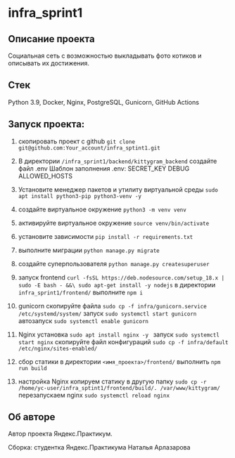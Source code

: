 # infra_sprint1

## Описание проекта 

Социальная сеть с возможностью выкладывать фото котиков и описывать их достижения.

## Стек 

Python 3.9, Docker, Nginx, PostgreSQL, Gunicorn, GitHub Actions

## Запуcк проекта: 

   1) скопировать проект с github  `git clone git@github.com:Your_account/infra_sptint1.git`
   2) В директории `/infra_sprint1/backend/kittygram_backend` создайте файл .env
      Шаблон заполнения .env:
         SECRET_KEY
         DEBUG
         ALLOWED_HOSTS
   3) Установите менеджер пакетов и утилиту виртуальной среды `sudo apt install python3-pip python3-venv -y `
   4) создайте виртуальное окружение `python3 -m venv venv`
   5) активируйте виртуальное окружение `source venv/bin/activate `
   6) установите зависимости `pip install -r requirements.txt `
   7) выполните миграции `python manage.py migrate`
   8) создайте суперпользователя `python manage.py createsuperuser`
   9) запуск frontend
      `curl -fsSL https://deb.nodesource.com/setup_18.x | sudo -E bash - &&\ sudo apt-get install -y nodejs`
      в директории `infra_sprint1/frontend/` выполнитe `npm i`
      
   10) gunicorn
       скопируйте файла `sudo cp -f infra/gunicorn.service /etc/systemd/system/`
       запуск `sudo systemctl start gunicorn`
       автозапуск `sudo systemctl enable gunicorn`
       
   12) Nginx
       установка `sudo apt install nginx -y `
       запуск `sudo systemctl start nginx`
       скопируйте файл конфигураций `sudo cp -f infra/default /etc/nginx/sites-enabled/`
      
   13) сбор статики
      в директории `<имя_проекта>/frontend/` выполнить `npm run build`

   14) настройка Nginx
       копируем статику в другую папку `sudo cp -r /home/yc-user/infra_sptint1/frontend/build/. /var/www/kittygram/`
       перезапускаем nginx `sudo systemctl reload nginx`

## Об авторе 
Автор проекта Яндекс.Практикум. 

Сборка: студентка Яндекс.Практикума Наталья Арлазарова
